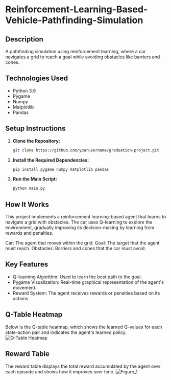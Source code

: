 # Reinforcement-Learning-Based-Vehicle-Pathfinding-Simulation
## Description
A pathfinding simulation using reinforcement learning, where a car navigates a grid to reach a goal while avoiding obstacles like barriers and cones.

## Technologies Used
- Python 3.9
- Pygame
- Numpy
- Matplotlib
- Pandas

## Setup Instructions

1. **Clone the Repository:**
   ```bash
   git clone https://github.com/yourusername/graduation-project.git
2. **Install the Required Dependencies:**
   ```bash
   pip install pygame numpy matplotlib pandas

3. **Run the Main Script:**
   ```bash
   python main.py
## How It Works
This project implements a reinforcement learning-based agent that learns to navigate a grid with obstacles. The car uses Q-learning to explore the environment, gradually improving its decision-making by learning from rewards and penalties.

Car: The agent that moves within the grid.
Goal: The target that the agent must reach.
Obstacles: Barriers and cones that the car must avoid.

## Key Features
- Q-learning Algorithm: Used to learn the best path to the goal.
- Pygame Visualization: Real-time graphical representation of the agent's movement.
- Reward System: The agent receives rewards or penalties based on its actions.
## Q-Table Heatmap
Below is the Q-table heatmap, which shows the learned Q-values for each state-action pair and indicates the agent's learned policy.
![Q-Table Heatmap](https://github.com/user-attachments/assets/ea0e6913-8f9d-40de-869f-5abc77180e30)

## Reward Table
The reward table displays the total reward accumulated by the agent over each episode and shows how it improves over time.
![Figure_1](https://github.com/user-attachments/assets/54dfa628-151a-4d9f-863f-7065d6d41b34)

